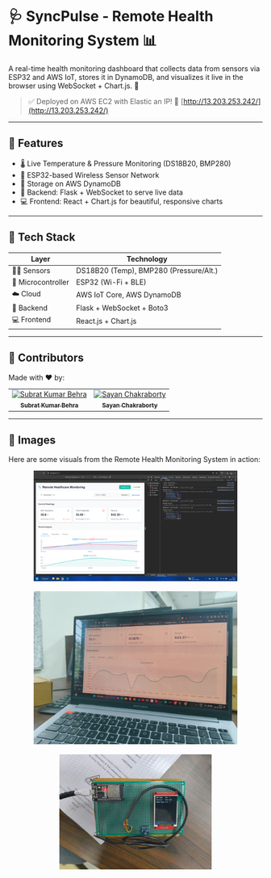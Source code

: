 # 🩺 SyncPulse - Remote Health Monitoring System 📊

A real-time health monitoring dashboard that collects data from sensors via ESP32 and AWS IoT, stores it in DynamoDB, and visualizes it live in the browser using WebSocket + Chart.js. 🚀
>✅ Deployed on AWS EC2 with Elastic an IP!
> 🔗 [http://13.203.253.242/](http://13.203.253.242/)

---

## 📌 Features

- 🌡️ Live Temperature & Pressure Monitoring (DS18B20, BMP280)
- 📶 ESP32-based Wireless Sensor Network
- 💾 Storage on AWS DynamoDB
- 🧠 Backend: Flask + WebSocket to serve live data
- 💻 Frontend: React + Chart.js for beautiful, responsive charts

---

## 🧱 Tech Stack

| Layer          | Technology |
|----------------|------------|
| 👨‍🔬 Sensors       | DS18B20 (Temp), BMP280 (Pressure/Alt.) |
| 🔌 Microcontroller | ESP32 (Wi-Fi + BLE) |
| ☁️ Cloud         | AWS IoT Core, AWS DynamoDB |
| 🧠 Backend       | Flask + WebSocket + Boto3 |
| 💻 Frontend      | React.js + Chart.js |

---
## 🤝 Contributors

Made with ❤️ by:

<table>
  <tr>
    <td align="center">
      <a href="https://github.com/Subratkb02">
        <img src="https://avatars.githubusercontent.com/Subratkb02" width="100px;" alt="Subrat Kumar Behra"/><br />
        <sub><b>Subrat Kumar Behra</b></sub>
      </a>
    </td>
    <td align="center">
      <a href="https://github.com/sayan922">
        <img src="https://avatars.githubusercontent.com/sayan922" width="100px;" alt="Sayan Chakraborty"/><br />
        <sub><b>Sayan Chakraborty</b></sub>
      </a>
    </td>
  </tr>
</table>

---
## 📸 Images

Here are some visuals from the Remote Health Monitoring System in action:

<p align="center">
  <img src="images/dashboard.png" alt="Dashboard Screenshot" width="80%" />
  <br/><br/>

  <img src="images/img.jpg" alt="Live Sensor Data Graph" width="80%" />
  <br/><br/>

  <img src="images/circuit.jpg" alt="Circuit Diagram (ESP32 + Sensors)" width="60%" />
</p>
